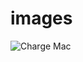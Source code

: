 # images



![Charge Mac](https://raw.githubusercontent.com/van-mac/images/main/0927679cbb964f3ed136cde37a4c79e7.gif)
